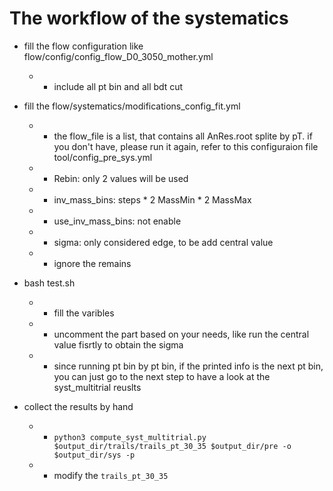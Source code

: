 # The workflow of the systematics

- fill the flow configuration like flow/config/config_flow_D0_3050_mother.yml
    - - include all pt bin and all bdt cut

- fill the flow/systematics/modifications_config_fit.yml
    - - the flow_file is a list, that contains all AnRes.root splite by pT. if you don't have, please run it again, refer to this configuraion file tool/config_pre_sys.yml
    - - Rebin: only 2 values will be used
    - - inv_mass_bins: steps * 2 MassMin * 2 MassMax
    - - use_inv_mass_bins: not enable
    - - sigma: only considered edge, to be add central value
    - - ignore the remains

- bash test.sh
  - - fill the varibles
  - - uncomment the part based on your needs, like run the central value fisrtly to obtain the sigma
  - - since running pt bin by pt bin, if the printed info is the next pt bin, you can just go to the next step to have a look at the syst_multitrial reuslts

- collect the results by hand 
    - - `python3 compute_syst_multitrial.py $output_dir/trails/trails_pt_30_35 $output_dir/pre -o $output_dir/sys -p`

    - - modify the `trails_pt_30_35`

